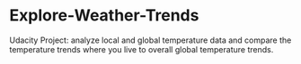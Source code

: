 # Explore-Weather-Trends
Udacity Project: analyze local and global temperature data and compare the temperature trends where you live to overall global temperature trends.

